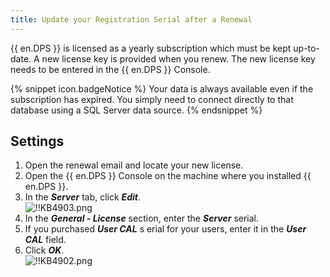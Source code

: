 ```yaml
---
title: Update your Registration Serial after a Renewal
---
```

{{ en.DPS }} is licensed as a yearly subscription which must be kept up-to-date. A new license key is provided when you renew. The new license key needs to be entered in the {{ en.DPS }} Console.

{% snippet icon.badgeNotice %}
Your data is always available even if the subscription has expired. You simply need to connect directly to that database using a SQL Server data source.
{% endsnippet %}

## Settings

1. Open the renewal email and locate your new license.
2. Open the {{ en.DPS }} Console on the machine where you installed {{ en.DPS }}.
3. In the ***Server*** tab, click ***Edit***.  
   ![!!KB4903.png](https://webdevolutions.azureedge.net/docs/en/kb/KB4903.png)
4. In the ***General - License*** section, enter the ***Server*** serial.
5. If you purchased ***User CAL***   s erial for your users, enter it in the ***User CAL*** field.
6. Click ***OK***.  
   ![!!KB4902.png](https://webdevolutions.azureedge.net/docs/en/kb/KB4902.png)
